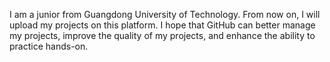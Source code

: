 I am a junior from Guangdong University of Technology.
From now on, I will upload my projects on this platform.
I hope that GitHub can better manage my projects, improve the quality of my projects, and enhance the ability to practice hands-on.

